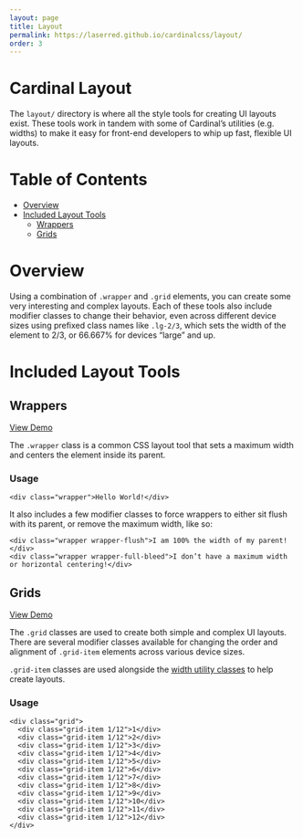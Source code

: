 ```yaml
---
layout: page
title: Layout
permalink: https://laserred.github.io/cardinalcss/layout/
order: 3
---
```

# Cardinal Layout

The `layout/` directory is where all the style tools for creating UI layouts exist. These tools work in tandem with some of Cardinal’s utilities (e.g. widths) to make it easy for front-end developers to whip up fast, flexible UI layouts.

# Table of Contents

- [Overview](#overview)
- [Included Layout Tools](#included-layout-tools)
  - [Wrappers](#wrappers)
  - [Grids](#grids)

# Overview

Using a combination of `.wrapper` and `.grid` elements, you can create some very interesting and complex layouts. Each of these tools also include modifier classes to change their behavior, even across different device sizes using prefixed class names like `.lg-2/3`, which sets the width of the element to 2/3, or 66.667% for devices “large” and up.

# Included Layout Tools

## Wrappers

[View Demo](http://codepen.io/cbracco/pen/eNZNML)

The `.wrapper` class is a common CSS layout tool that sets a maximum width and centers the element inside its parent.

### Usage

```
<div class="wrapper">Hello World!</div>
```

It also includes a few modifier classes to force wrappers to either sit flush with its parent, or remove the maximum width, like so:

```
<div class="wrapper wrapper-flush">I am 100% the width of my parent!</div>
<div class="wrapper wrapper-full-bleed">I don’t have a maximum width or horizontal centering!</div>
```

## Grids

[View Demo](http://codepen.io/cbracco/pen/LVNVdw)

The `.grid` classes are used to create both simple and complex UI layouts. There are several modifier classes available for changing the order and alignment of `.grid-item` elements across various device sizes.

`.grid-item` classes are used alongside the [width utility classes](https://github.com/cbracco/cardinal/blob/master/utilities/widths.less) to help create layouts.

### Usage

```
<div class="grid">
  <div class="grid-item 1/12">1</div>
  <div class="grid-item 1/12">2</div>
  <div class="grid-item 1/12">3</div>
  <div class="grid-item 1/12">4</div>
  <div class="grid-item 1/12">5</div>
  <div class="grid-item 1/12">6</div>
  <div class="grid-item 1/12">7</div>
  <div class="grid-item 1/12">8</div>
  <div class="grid-item 1/12">9</div>
  <div class="grid-item 1/12">10</div>
  <div class="grid-item 1/12">11</div>
  <div class="grid-item 1/12">12</div>
</div>
```
